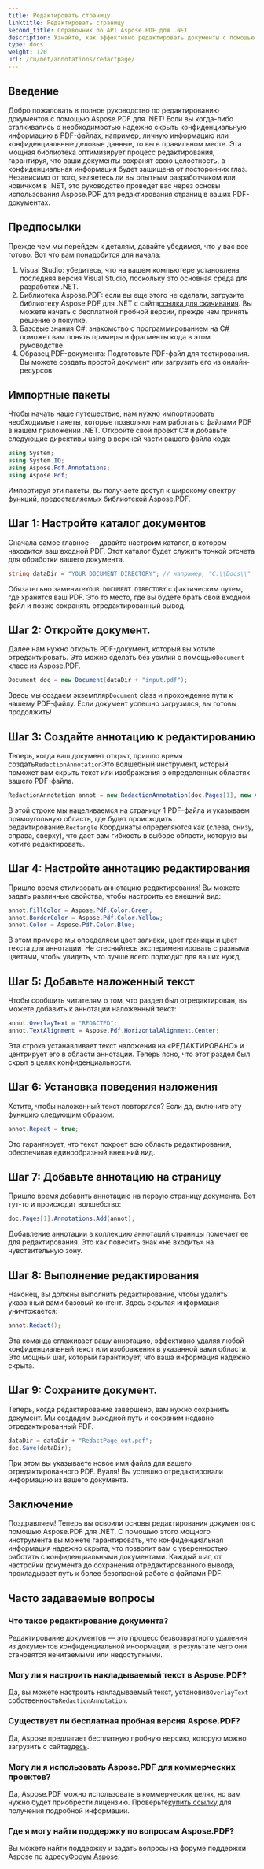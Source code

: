 ```yaml
---
title: Редактировать страницу
linktitle: Редактировать страницу
second_title: Справочник по API Aspose.PDF для .NET
description: Узнайте, как эффективно редактировать документы с помощью Aspose.PDF для .NET, с помощью этого подробного пошагового руководства.
type: docs
weight: 120
url: /ru/net/annotations/redactpage/
---
```

## Введение

Добро пожаловать в полное руководство по редактированию документов с помощью Aspose.PDF для .NET! Если вы когда-либо сталкивались с необходимостью надежно скрыть конфиденциальную информацию в PDF-файлах, например, личную информацию или конфиденциальные деловые данные, то вы в правильном месте. Эта мощная библиотека оптимизирует процесс редактирования, гарантируя, что ваши документы сохранят свою целостность, а конфиденциальная информация будет защищена от посторонних глаз. Независимо от того, являетесь ли вы опытным разработчиком или новичком в .NET, это руководство проведет вас через основы использования Aspose.PDF для редактирования страниц в ваших PDF-документах.

## Предпосылки

Прежде чем мы перейдем к деталям, давайте убедимся, что у вас все готово. Вот что вам понадобится для начала:

1. Visual Studio: убедитесь, что на вашем компьютере установлена последняя версия Visual Studio, поскольку это основная среда для разработки .NET.
2.  Библиотека Aspose.PDF: если вы еще этого не сделали, загрузите библиотеку Aspose.PDF для .NET с сайта[ссылка для скачивания](https://releases.aspose.com/pdf/net/). Вы можете начать с бесплатной пробной версии, прежде чем принять решение о покупке.
3. Базовые знания C#: знакомство с программированием на C# поможет вам понять примеры и фрагменты кода в этом руководстве.
4. Образец PDF-документа: Подготовьте PDF-файл для тестирования. Вы можете создать простой документ или загрузить его из онлайн-ресурсов.

## Импортные пакеты

Чтобы начать наше путешествие, нам нужно импортировать необходимые пакеты, которые позволяют нам работать с файлами PDF в нашем приложении .NET. Откройте свой проект C# и добавьте следующие директивы using в верхней части вашего файла кода:

```csharp
using System;
using System.IO;
using Aspose.Pdf.Annotations;
using Aspose.Pdf;
```

Импортируя эти пакеты, вы получаете доступ к широкому спектру функций, предоставляемых библиотекой Aspose.PDF. 

## Шаг 1: Настройте каталог документов

Сначала самое главное — давайте настроим каталог, в котором находится ваш входной PDF. Этот каталог будет служить точкой отсчета для обработки вашего документа.

```csharp
string dataDir = "YOUR DOCUMENT DIRECTORY"; // например, "C:\\Docs\\"
```

 Обязательно замените`YOUR DOCUMENT DIRECTORY` с фактическим путем, где хранится ваш PDF. Это то место, где вы будете брать свой входной файл и позже сохранять отредактированный вывод.

## Шаг 2: Откройте документ.

 Далее нам нужно открыть PDF-документ, который вы хотите отредактировать. Это можно сделать без усилий с помощью`Document` класс из Aspose.PDF.

```csharp
Document doc = new Document(dataDir + "input.pdf");
```

 Здесь мы создаем экземпляр`Document` class и прохождение пути к нашему PDF-файлу. Если документ успешно загрузился, вы готовы продолжить!

## Шаг 3: Создайте аннотацию к редактированию

 Теперь, когда ваш документ открыт, пришло время создать`RedactionAnnotation`Это волшебный инструмент, который поможет вам скрыть текст или изображения в определенных областях вашего PDF-файла.

```csharp
RedactionAnnotation annot = new RedactionAnnotation(doc.Pages[1], new Aspose.Pdf.Rectangle(200, 500, 300, 600));
```

 В этой строке мы нацеливаемся на страницу 1 PDF-файла и указываем прямоугольную область, где будет происходить редактирование.`Rectangle` Координаты определяются как (слева, снизу, справа, сверху), что дает вам гибкость в выборе области, которую вы хотите редактировать.

## Шаг 4: Настройте аннотацию редактирования

Пришло время стилизовать аннотацию редактирования! Вы можете задать различные свойства, чтобы настроить ее внешний вид:

```csharp
annot.FillColor = Aspose.Pdf.Color.Green;
annot.BorderColor = Aspose.Pdf.Color.Yellow;
annot.Color = Aspose.Pdf.Color.Blue;
```

В этом примере мы определяем цвет заливки, цвет границы и цвет текста для аннотации. Не стесняйтесь экспериментировать с разными цветами, чтобы увидеть, что лучше всего подходит для ваших нужд.

## Шаг 5: Добавьте наложенный текст

Чтобы сообщить читателям о том, что раздел был отредактирован, вы можете добавить к аннотации наложенный текст:

```csharp
annot.OverlayText = "REDACTED";
annot.TextAlignment = Aspose.Pdf.HorizontalAlignment.Center;
```

Эта строка устанавливает текст наложения на «РЕДАКТИРОВАНО» и центрирует его в области аннотации. Теперь ясно, что этот раздел был скрыт в целях конфиденциальности.

## Шаг 6: Установка поведения наложения

Хотите, чтобы наложенный текст повторялся? Если да, включите эту функцию следующим образом:

```csharp
annot.Repeat = true;
```

Это гарантирует, что текст покроет всю область редактирования, обеспечивая единообразный внешний вид.

## Шаг 7: Добавьте аннотацию на страницу

Пришло время добавить аннотацию на первую страницу документа. Вот тут-то и происходит волшебство:

```csharp
doc.Pages[1].Annotations.Add(annot);
```

Добавление аннотации в коллекцию аннотаций страницы помечает ее для редактирования. Это как повесить знак «не входить» на чувствительную зону.

## Шаг 8: Выполнение редактирования

Наконец, вы должны выполнить редактирование, чтобы удалить указанный вами базовый контент. Здесь скрытая информация уничтожается:

```csharp
annot.Redact();
```

Эта команда сглаживает вашу аннотацию, эффективно удаляя любой конфиденциальный текст или изображения в указанной вами области. Это мощный шаг, который гарантирует, что ваша информация надежно скрыта.

## Шаг 9: Сохраните документ.

Теперь, когда редактирование завершено, вам нужно сохранить документ. Мы создадим выходной путь и сохраним недавно отредактированный PDF.

```csharp
dataDir = dataDir + "RedactPage_out.pdf";
doc.Save(dataDir);
```

При этом вы указываете новое имя файла для вашего отредактированного PDF. Вуаля! Вы успешно отредактировали информацию из вашего документа.

## Заключение

Поздравляем! Теперь вы освоили основы редактирования документов с помощью Aspose.PDF для .NET. С помощью этого мощного инструмента вы можете гарантировать, что конфиденциальная информация надежно скрыта, что позволит вам с уверенностью работать с конфиденциальными документами. Каждый шаг, от настройки документа до сохранения отредактированного вывода, прокладывает путь к более безопасной работе с файлами PDF.

## Часто задаваемые вопросы

### Что такое редактирование документа?
Редактирование документов — это процесс безвозвратного удаления из документов конфиденциальной информации, в результате чего они становятся нечитаемыми или недоступными.

### Могу ли я настроить накладываемый текст в Aspose.PDF?
 Да, вы можете настроить накладываемый текст, установив`OverlayText` собственность`RedactionAnnotation`.

### Существует ли бесплатная пробная версия Aspose.PDF?
 Да, Aspose предлагает бесплатную пробную версию, которую можно загрузить с сайта[здесь](https://releases.aspose.com/).

### Могу ли я использовать Aspose.PDF для коммерческих проектов?
 Да, Aspose.PDF можно использовать в коммерческих целях, но вам нужно будет приобрести лицензию. Проверьте[купить ссылку](https://purchase.aspose.com/buy) для получения подробной информации.

### Где я могу найти поддержку по вопросам Aspose.PDF?
 Вы можете найти поддержку и задать вопросы на форуме поддержки Aspose по адресу[Форум Aspose](https://forum.aspose.com/c/pdf/10).